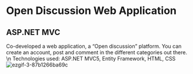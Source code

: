 # Open Discussion Web Application
## ASP.NET MVC 

Co-developed a web application, a “Open discussion” platform. You can create an account, post and comment in the different categories out there. \n
Technologies used: ASP.NET MVC5, Entity Framework, HTML, CSS
![ezgif-3-87b1266ba69c](https://user-images.githubusercontent.com/56735903/110000157-a887e780-7d1b-11eb-9ac7-b0fb15b012fa.gif)
